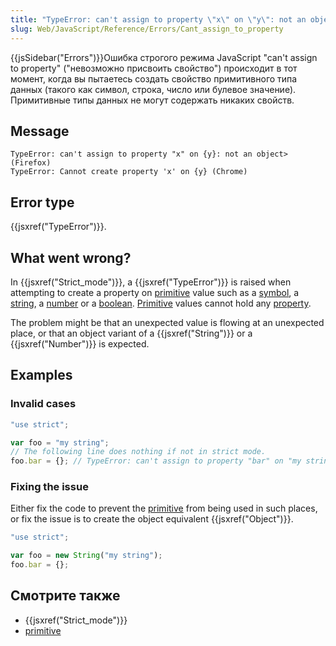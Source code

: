 ```yaml
---
title: "TypeError: can't assign to property \"x\" on \"y\": not an object"
slug: Web/JavaScript/Reference/Errors/Cant_assign_to_property
---
```


{{jsSidebar("Errors")}}Ошибка строгого режима JavaScript "can't assign to property" ("невозможно присвоить свойство") происходит в тот момент, когда вы пытаетесь создать свойство примитивного типа данных (такого как символ, строка, число или булевое значение). Примитивные типы данных не могут содержать никаких свойств.

## Message

```
TypeError: can't assign to property "x" on {y}: not an object> (Firefox)
TypeError: Cannot create property 'x' on {y} (Chrome)
```

## Error type

{{jsxref("TypeError")}}.

## What went wrong?

In {{jsxref("Strict_mode")}}, a {{jsxref("TypeError")}} is raised when attempting to create a property on [primitive](/ru/docs/Glossary/Primitive) value such as a [symbol](/ru/docs/Glossary/symbol), a [string](/ru/docs/Glossary/String), a [number](/ru/docs/Glossary/Number) or a [boolean](/ru/docs/Glossary/Boolean). [Primitive](/ru/docs/Glossary/Primitive) values cannot hold any [property](/ru/docs/Glossary/property/JavaScript).

The problem might be that an unexpected value is flowing at an unexpected place, or that an object variant of a {{jsxref("String")}} or a {{jsxref("Number")}} is expected.

## Examples

### Invalid cases

```js example-bad
"use strict";

var foo = "my string";
// The following line does nothing if not in strict mode.
foo.bar = {}; // TypeError: can't assign to property "bar" on "my string": not an object
```

### Fixing the issue

Either fix the code to prevent the [primitive](/ru/docs/Glossary/Primitive) from being used in such places, or fix the issue is to create the object equivalent {{jsxref("Object")}}.

```js example-good
"use strict";

var foo = new String("my string");
foo.bar = {};
```

## Смотрите также

- {{jsxref("Strict_mode")}}
- [primitive](/ru/docs/Glossary/Primitive)
